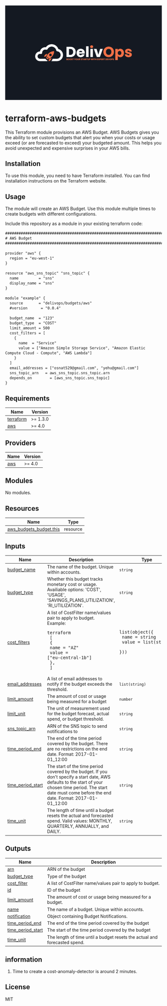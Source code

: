 ![image info](logo1.jpeg)

# terraform-aws-budgets

This Terraform module provisions an AWS Budget.
AWS Budgets gives you the ability to set custom budgets that alert you when your costs or usage exceed (or are forecasted to exceed) your budgeted amount. This helps you avoid unexpected and expensive surprises in your AWS bills.

## Installation

To use this module, you need to have Terraform installed. You can find installation instructions on the Terraform website.

## Usage

The module will create an AWS Budget.
Use this module multiple times to create budgets with different configurations.

Include this repository as a module in your existing terraform code:

```hcl
################################################################################
# AWS Budget
################################################################################

provider "aws" {
  region = "eu-west-1"
}

resource "aws_sns_topic" "sns_topic" {
  name         = "sns"
  display_name = "sns"
}

module "example" {
  source       = "delivops/budgets/aws"
  #version      = "0.0.4"

  budget_name  = "123"
  budget_type  = "COST"
  limit_amount = 500
  cost_filters = [
    {
      name  = "Service"
      value = ["Amazon Simple Storage Service", "Amazon Elastic Compute Cloud - Compute", "AWS Lambda"]
    }
  ]
  email_addresses = ["osnat529@gmail.com", "yehu@gmail.com"]
  sns_topic_arn   = aws_sns_topic.sns_topic.arn
  depends_on        = [aws_sns_topic.sns_topic]
}
```

<!-- BEGIN_TF_DOCS -->
## Requirements

| Name | Version |
|------|---------|
| <a name="requirement_terraform"></a> [terraform](#requirement\_terraform) | >= 1.3.0 |
| <a name="requirement_aws"></a> [aws](#requirement\_aws) | >= 4.0 |

## Providers

| Name | Version |
|------|---------|
| <a name="provider_aws"></a> [aws](#provider\_aws) | >= 4.0 |

## Modules

No modules.

## Resources

| Name | Type |
|------|------|
| [aws_budgets_budget.this](https://registry.terraform.io/providers/hashicorp/aws/latest/docs/resources/budgets_budget) | resource |

## Inputs

| Name | Description | Type | Default | Required |
|------|-------------|------|---------|:--------:|
| <a name="input_budget_name"></a> [budget\_name](#input\_budget\_name) | The name of the budget. Unique within accounts. | `string` | n/a | yes |
| <a name="input_budget_type"></a> [budget\_type](#input\_budget\_type) | Whether this budget tracks monetary cost or usage. Availiable options: 'COST', 'USAGE', 'SAVINGS\_PLANS\_UTILIZATION', 'RI\_UTILIZATION'. | `string` | `"COST"` | no |
| <a name="input_cost_filters"></a> [cost\_filters](#input\_cost\_filters) | A list of CostFilter name/values pair to apply to budget.<br/>  Example:<pre>terraform<br/>  [<br/>    {<br/>      name  = "AZ"<br/>      value = ["eu-central-1b"]<br/>    },<br/>  ]</pre> | <pre>list(object({<br/>    name  = string<br/>    value = list(string)<br/>  }))</pre> | `[]` | no |
| <a name="input_email_addresses"></a> [email\_addresses](#input\_email\_addresses) | A list of email addresses to notify if the budget exceeds the threshold. | `list(string)` | `[]` | no |
| <a name="input_limit_amount"></a> [limit\_amount](#input\_limit\_amount) | The amount of cost or usage being measured for a budget | `number` | `100` | no |
| <a name="input_limit_unit"></a> [limit\_unit](#input\_limit\_unit) | The unit of measurement used for the budget forecast, actual spend, or budget threshold. | `string` | `"USD"` | no |
| <a name="input_sns_topic_arn"></a> [sns\_topic\_arn](#input\_sns\_topic\_arn) | ARN of the SNS topic to send notifications to | `string` | `""` | no |
| <a name="input_time_period_end"></a> [time\_period\_end](#input\_time\_period\_end) | The end of the time period covered by the budget. There are no restrictions on the end date. Format: 2017-01-01\_12:00 | `string` | `null` | no |
| <a name="input_time_period_start"></a> [time\_period\_start](#input\_time\_period\_start) | The start of the time period covered by the budget. If you don't specify a start date, AWS defaults to the start of your chosen time period. The start date must come before the end date. Format: 2017-01-01\_12:00 | `string` | `null` | no |
| <a name="input_time_unit"></a> [time\_unit](#input\_time\_unit) | The length of time until a budget resets the actual and forecasted spend. Valid values: MONTHLY, QUARTERLY, ANNUALLY, and DAILY. | `string` | `"MONTHLY"` | no |

## Outputs

| Name | Description |
|------|-------------|
| <a name="output_arn"></a> [arn](#output\_arn) | ARN of the budget |
| <a name="output_budget_type"></a> [budget\_type](#output\_budget\_type) | Type of the budget |
| <a name="output_cost_filter"></a> [cost\_filter](#output\_cost\_filter) | A list of CostFilter name/values pair to apply to budget. |
| <a name="output_id"></a> [id](#output\_id) | ID of the budget |
| <a name="output_limit_amount"></a> [limit\_amount](#output\_limit\_amount) | The amount of cost or usage being measured for a budget. |
| <a name="output_name"></a> [name](#output\_name) | The name of a budget. Unique within accounts. |
| <a name="output_notification"></a> [notification](#output\_notification) | Object containing Budget Notifications. |
| <a name="output_time_period_end"></a> [time\_period\_end](#output\_time\_period\_end) | The end of the time period covered by the budget |
| <a name="output_time_period_start"></a> [time\_period\_start](#output\_time\_period\_start) | The start of the time period covered by the budget |
| <a name="output_time_unit"></a> [time\_unit](#output\_time\_unit) | The length of time until a budget resets the actual and forecasted spend. |
<!-- END_TF_DOCS -->

## information

1. Time to create a cost-anomaly-detector is around 2 minutes.

## License

MIT
